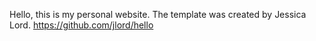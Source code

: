 Hello, this is my personal website. The template was created by Jessica Lord. https://github.com/jlord/hello
